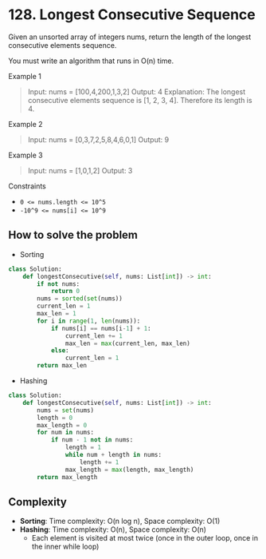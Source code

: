 # 128. Longest Consecutive Sequence
<Badge type="warning" text="Medium" />[<Badge type="info" text="LeetCode" />](https://leetcode.com/problems/longest-consecutive-sequence/)

Given an unsorted array of integers nums, return the length of the longest consecutive elements sequence.

You must write an algorithm that runs in O(n) time.

 

Example 1
> Input: nums = [100,4,200,1,3,2]
> Output: 4
> Explanation: The longest consecutive elements sequence is [1, 2, 3, 4]. Therefore its length is 4.

Example 2
> Input: nums = [0,3,7,2,5,8,4,6,0,1]
> Output: 9

Example 3
> Input: nums = [1,0,1,2]
> Output: 3
 

Constraints
- `0 <= nums.length <= 10^5`
- `-10^9 <= nums[i] <= 10^9`


## How to solve the problem

- Sorting

```python
class Solution:
    def longestConsecutive(self, nums: List[int]) -> int:
        if not nums:
            return 0
        nums = sorted(set(nums))
        current_len = 1
        max_len = 1
        for i in range(1, len(nums)):
            if nums[i] == nums[i-1] + 1:
                current_len += 1
                max_len = max(current_len, max_len)
            else: 
                current_len = 1
        return max_len
```
- Hashing

```python
class Solution:
    def longestConsecutive(self, nums: List[int]) -> int:
        nums = set(nums)
        length = 0
        max_length = 0
        for num in nums:
            if num - 1 not in nums:
                length = 1
                while num + length in nums:
                    length += 1
                max_length = max(length, max_length)
        return max_length
```
## Complexity
- **Sorting**: Time complexity: O(n log n), Space complexity: O(1)
- **Hashing**: Time complexity: O(n), Space complexity: O(n)
  - Each element is visited at most twice (once in the outer loop, once in the inner while loop)